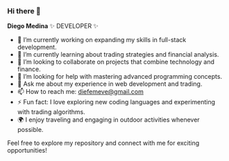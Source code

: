 ### Hi there 👋

**Diego Medina** ✨ DEVELOPER ✨

- 🔭 I’m currently working on expanding my skills in full-stack development.
- 🌱 I’m currently learning about trading strategies and financial analysis.
- 👯 I’m looking to collaborate on projects that combine technology and finance.
- 🤔 I’m looking for help with mastering advanced programming concepts.
- 💬 Ask me about my experience in web development and trading.
- 📫 How to reach me: diefemeve@gmail.com
- ⚡ Fun fact: I love exploring new coding languages and experimenting with trading algorithms.
- 🌍 I enjoy traveling and engaging in outdoor activities whenever possible.

Feel free to explore my repository and connect with me for exciting opportunities!
